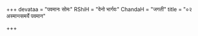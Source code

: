 +++
devataa = "पवमानः सोमः"
RShiH = "वेनो भार्गवः"
ChandaH = "जगती"
title = "०२ अस्मान्त्समर्ये पवमान"

+++
